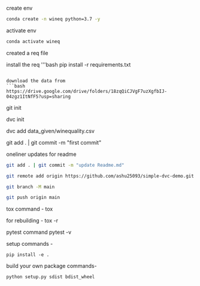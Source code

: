 create env
```bash
conda create -n wineq python=3.7 -y
```
activate env
```bash
conda activate wineq
```
created a req file

install the req
'''bash
pip install -r requirements.txt
```

download the data from
```bash
https://drive.google.com/drive/folders/18zqQiCJVgF7uzXgfbIJ-04zgz1ItNfF5?usp=sharing
```

git init

dvc init 

dvc add data_given/winequality.csv

git add . | git commit -m "first commit"

oneliner updates for readme
```bash
git add . | git commit -m "update Readme.md"
```

```bash
git remote add origin https://github.com/ashu25093/simple-dvc-demo.git

git branch -M main

git push origin main
```

tox command -
    tox

for rebuilding -
    tox -r 

pytest command
    pytest -v

setup commands -

    pip install -e . 

build your own package commands-

    python setup.py sdist bdist_wheel